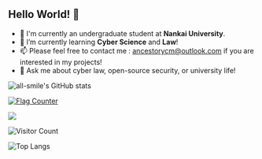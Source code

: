 ## Hello World! 👋

<!--
**EdisonYCM/EdisonYCM** is a ✨ _special_ ✨ repository because its `README.md` (this file) appears on your GitHub profile.
Here are some ideas to get you started:

- 🔭 I'm currently an undergraduate student at **Nankai University**.
- 🌱 I’m currently learning **Cyber Science** and **Law**!
- 👯 I’m looking to collaborate on ...
- 🤔 I’m looking for help with ...
- 💬 Ask me about ...
- 📫 How to reach me: ...
- 😄 Pronouns: ...
- ⚡ Fun fact: ...
-->

- 🔭 I'm currently an undergraduate student at **Nankai University**.  
- 🌱 I’m currently learning **Cyber Science** and **Law**!
- 📫 Please feel free to contact me : ancestorycm@outlook.com if you are interested in my projects!
- 💬 Ask me about cyber law, open-source security, or university life!  

<!--
- 👯 I’m looking to collaborate on cybersecurity projects or legal-tech initiatives.  
- 🤔 I’m looking for help with ... (e.g., blockchain security, legal informatics)  
- 📫 How to reach me: edison_ycm@example.com (or via [LinkedIn](链接))  
- ⚡ Fun fact: I love solving CTF challenges and reading sci-fi novels!  
-->
<!-- 可选：保留注释用于临时记录或草稿 -->  
<!-- 例如：待补充的项目链接：[My Project](link) -->  

<!-- 仓库状态统计 -->  
![all-smile's GitHub stats](https://github-readme-stats.vercel.app/api?username=EdisonYCM&show_icons=true&theme=tokyonight)
<!-- 访问人数统计 -->  
<a href="https://info.flagcounter.com/GzXI"><img src="https://s01.flagcounter.com/map/GzXI/size_m/txt_221CD4/border_CCCCCC/pageviews_0/viewers_0/flags_0/" alt="Flag Counter" border="0"></a>

<a href="https://clustrmaps.com/site/1c65b" title="ClustrMaps"><img src="https://www.clustrmaps.com/map_v2.png?d=H30ZQ3N-bQy_hclyMRd7bcp0GZZtOGg8ufOdwTkKeJk&cl=ffffff"></a>

![Visitor Count](https://profile-counter.glitch.me/EdisonYCM/count.svg)

<!-- 常用语言占比统计 --> 
![Top Langs](https://github-readme-stats.vercel.app/api/top-langs/?username=EdisonYCM&layout=compact&theme=tokyonight)



